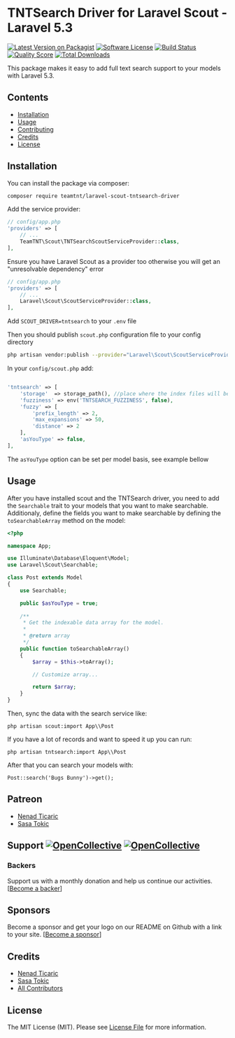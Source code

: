 # TNTSearch Driver for Laravel Scout - Laravel 5.3

[![Latest Version on Packagist](https://img.shields.io/packagist/v/teamtnt/laravel-scout-tntsearch-driver.svg?style=flat-square)](https://packagist.org/packages/teamtnt/laravel-scout-tntsearch-driver)
[![Software License](https://img.shields.io/badge/license-MIT-brightgreen.svg?style=flat-square)](LICENSE.md)
[![Build Status](https://img.shields.io/travis/teamtnt/laravel-scout-tntsearch-driver/master.svg?style=flat-square)](https://travis-ci.org/teamtnt/laravel-scout-tntsearch-driver)
[![Quality Score](https://img.shields.io/scrutinizer/g/teamtnt/laravel-scout-tntsearch-driver.svg?style=flat-square)](https://scrutinizer-ci.com/g/teamtnt/laravel-scout-tntsearch-driver)
[![Total Downloads](https://img.shields.io/packagist/dt/teamtnt/laravel-scout-tntsearch-driver.svg?style=flat-square)](https://packagist.org/packages/teamtnt/laravel-scout-tntsearch-driver)

This package makes it easy to add full text search support to your models with Laravel 5.3.

## Contents

- [Installation](#installation)
- [Usage](#usage)
- [Contributing](#contributing)
- [Credits](#credits)
- [License](#license)


## Installation

You can install the package via composer:

``` bash
composer require teamtnt/laravel-scout-tntsearch-driver
```

Add the service provider:

```php
// config/app.php
'providers' => [
    // ...
    TeamTNT\Scout\TNTSearchScoutServiceProvider::class,
],
```

Ensure you have Laravel Scout as a provider too otherwise you will get an "unresolvable dependency" error

```php
// config/app.php
'providers' => [
    // ...
    Laravel\Scout\ScoutServiceProvider::class,
],
```

Add  `SCOUT_DRIVER=tntsearch` to your `.env` file

Then you should publish `scout.php` configuration file to your config directory

```bash
php artisan vendor:publish --provider="Laravel\Scout\ScoutServiceProvider"
```

In your `config/scout.php` add:

```php

'tntsearch' => [
    'storage'  => storage_path(), //place where the index files will be stored
    'fuzziness' => env('TNTSEARCH_FUZZINESS', false),
    'fuzzy' => [
        'prefix_length' => 2,
        'max_expansions' => 50,
        'distance' => 2
    ],
    'asYouType' => false,
],
```

The `asYouType` option can be set per model basis, see example bellow

## Usage

After you have installed scout and the TNTSearch driver, you need to add the
`Searchable` trait to your models that you want to make searchable. Additionaly,
define the fields you want to make searchable by defining the `toSearchableArray` method on the model:

```php
<?php

namespace App;

use Illuminate\Database\Eloquent\Model;
use Laravel\Scout\Searchable;

class Post extends Model
{
    use Searchable;

    public $asYouType = true;
    
    /**
     * Get the indexable data array for the model.
     *
     * @return array
     */
    public function toSearchableArray()
    {
        $array = $this->toArray();

        // Customize array...

        return $array;
    }
}
```

Then, sync the data with the search service like:

`php artisan scout:import App\\Post`

If you have a lot of records and want to speed it up you can run:

`php artisan tntsearch:import App\\Post`

After that you can search your models with:

`Post::search('Bugs Bunny')->get();`

## Patreon

- [Nenad Ticaric](https://www.patreon.com/nticaric)
- [Sasa Tokic](https://www.patreon.com/stokic)

## Support [![OpenCollective](https://opencollective.com/tntsearch/backers/badge.svg)](#backers) [![OpenCollective](https://opencollective.com/tntsearch/sponsors/badge.svg)](#sponsors)

### Backers

Support us with a monthly donation and help us continue our activities. [[Become a backer](https://opencollective.com/tntsearch#backer)]

## Sponsors

Become a sponsor and get your logo on our README on Github with a link to your site. [[Become a sponsor](https://opencollective.com/tntsearch#sponsor)]

## Credits

- [Nenad Ticaric](https://github.com/nticaric)
- [Sasa Tokic](https://github.com/stokic)
- [All Contributors](../../contributors)

## License

The MIT License (MIT). Please see [License File](LICENSE.md) for more information.
